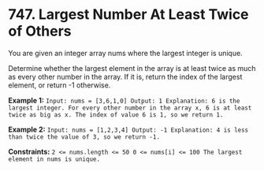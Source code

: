 # 747. Largest Number At Least Twice of Others

You are given an integer array nums where the largest integer is unique.

Determine whether the largest element in the array is at least twice as much as every other number in the array. If it is, return the index of the largest element, or return -1 otherwise.

**Example 1:**
`
Input: nums = [3,6,1,0]
Output: 1
Explanation: 6 is the largest integer.
For every other number in the array x, 6 is at least twice as big as x.
The index of value 6 is 1, so we return 1.
`

**Example 2:**
`
Input: nums = [1,2,3,4]
Output: -1
Explanation: 4 is less than twice the value of 3, so we return -1.
`

**Constraints:**
`
2 <= nums.length <= 50
0 <= nums[i] <= 100
The largest element in nums is unique.
`